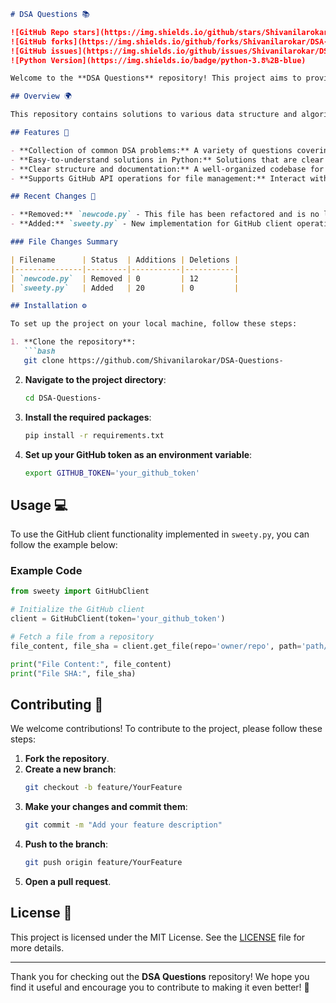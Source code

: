 ```markdown
# DSA Questions 📚

![GitHub Repo stars](https://img.shields.io/github/stars/Shivanilarokar/DSA-Questions-)
![GitHub forks](https://img.shields.io/github/forks/Shivanilarokar/DSA-Questions-)
![GitHub issues](https://img.shields.io/github/issues/Shivanilarokar/DSA-Questions-)
![Python Version](https://img.shields.io/badge/python-3.8%2B-blue)

Welcome to the **DSA Questions** repository! This project aims to provide a collection of data structure and algorithm questions, along with code implementations to help developers enhance their coding skills.

## Overview 🌍

This repository contains solutions to various data structure and algorithm problems. The code is designed to be simple and easy to understand, making it an excellent resource for beginners and seasoned programmers alike.

## Features 🚀

- **Collection of common DSA problems:** A variety of questions covering key concepts.
- **Easy-to-understand solutions in Python:** Solutions that are clear and well-documented.
- **Clear structure and documentation:** A well-organized codebase for easy navigation.
- **Supports GitHub API operations for file management:** Interact with GitHub repositories programmatically.

## Recent Changes 🔄

- **Removed:** `newcode.py` - This file has been refactored and is no longer part of the codebase.
- **Added:** `sweety.py` - New implementation for GitHub client operations.

### File Changes Summary

| Filename      | Status  | Additions | Deletions |
|---------------|---------|-----------|-----------|
| `newcode.py`  | Removed | 0         | 12        |
| `sweety.py`   | Added   | 20        | 0         |

## Installation ⚙️

To set up the project on your local machine, follow these steps:

1. **Clone the repository**:
   ```bash
   git clone https://github.com/Shivanilarokar/DSA-Questions-
   ```

2. **Navigate to the project directory**:
   ```bash
   cd DSA-Questions-
   ```

3. **Install the required packages**:
   ```bash
   pip install -r requirements.txt
   ```

4. **Set up your GitHub token as an environment variable**:
   ```bash
   export GITHUB_TOKEN='your_github_token'
   ```

## Usage 💻

To use the GitHub client functionality implemented in `sweety.py`, you can follow the example below:

### Example Code

```python
from sweety import GitHubClient

# Initialize the GitHub client
client = GitHubClient(token='your_github_token')

# Fetch a file from a repository
file_content, file_sha = client.get_file(repo='owner/repo', path='path/to/file', branch='master')

print("File Content:", file_content)
print("File SHA:", file_sha)
```

## Contributing 🤝

We welcome contributions! To contribute to the project, please follow these steps:

1. **Fork the repository**.
2. **Create a new branch**:
   ```bash
   git checkout -b feature/YourFeature
   ```
3. **Make your changes and commit them**:
   ```bash
   git commit -m "Add your feature description"
   ```
4. **Push to the branch**:
   ```bash
   git push origin feature/YourFeature
   ```
5. **Open a pull request**.

## License 📜

This project is licensed under the MIT License. See the [LICENSE](LICENSE) file for more details.

---

Thank you for checking out the **DSA Questions** repository! We hope you find it useful and encourage you to contribute to making it even better! 🎉
```
